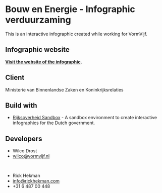 # Bouw en Energie - Infographic verduurzaming

This is an interactive infographic created while working for VormVijf.


## Infographic website

**[Visit the website of the infographic](https://www.volkshuisvestingnederland.nl/onderwerpen/verduurzaming-eigen-woning/infographic-verduurzaming).** <br />


## Client

Ministerie van Binnenlandse Zaken en Koninkrijksrelaties


## Build with

- [Rijksoverheid Sandbox](https://www.rijkshuisstijl.nl/communicatiemiddelen/documenten/verzamelingen-afbeeldingen/2018/03/06/sandbox-interactieve-infographics) - A sandbox environment to create interactive infographics for the Dutch government.


## Developers

* Wilco Drost
* wilco@vormvijf.nl

<br />

* Rick Hekman
* info@rickhekman.com
* +31 6 487 00 448
